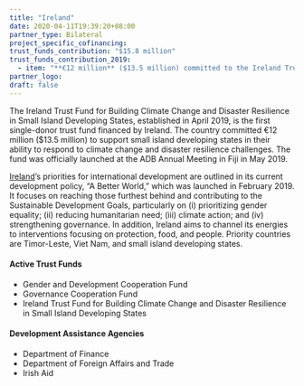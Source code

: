 ```yaml
---
title: "Ireland"
date: 2020-04-11T19:39:20+08:00
partner_type: Bilateral
project_specific_cofinancing:
trust_funds_contribution: "$15.8 million"
trust_funds_contribution_2019:
  - item: "**€12 million** ($13.5 million) committed to the Ireland Trust Fund for Building Climate Change and Disaster Resilience in Small Island Developing States" 
partner_logo:
draft: false
---
```


The Ireland Trust Fund for Building Climate Change and Disaster Resilience in Small Island Developing States, established in April 2019, is the first single-donor trust fund financed by Ireland. The country committed €12 million ($13.5 million) to support small island developing states in their ability to respond to climate change and disaster resilience challenges. The fund was officially launched at the ADB Annual Meeting in Fiji in May 2019.

[Ireland](https://www.adb.org/publications/ireland-fact-sheet)’s priorities for international development are outlined in its current development policy, “A Better World,” which was launched in February 2019. It focuses on reaching those furthest behind and contributing to the Sustainable Development Goals, particularly on (i) prioritizing gender equality; (ii) reducing humanitarian need; (iii) climate action; and (iv) strengthening governance. In addition, Ireland aims to channel its energies to interventions focusing on protection, food, and people. Priority countries are Timor-Leste, Viet Nam, and small island developing states.

#### Active Trust Funds

* Gender and Development Cooperation Fund
* Governance Cooperation Fund
* Ireland Trust Fund for Building Climate Change and Disaster Resilience in Small Island Developing States

#### Development Assistance Agencies

* Department of Finance
* Department of Foreign Affairs and Trade  
* Irish Aid